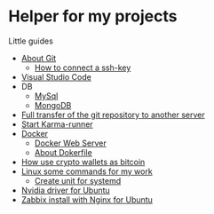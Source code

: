 # Helper for my projects

Little guides

* [About Git](https://github.com/RaymondProduction/helper/blob/master/manuals/git-ssh.md)
    * [How to connect a ssh-key](https://github.com/RaymondProduction/helper/blob/master/manuals/git-ssh.md)
* [Visual Studio Code](https://github.com/RaymondProduction/helper/blob/master/manuals/vsc.md)
* DB
    * [MySql](https://github.com/RaymondProduction/helper/blob/master/manuals/mysql.md)
    * [MongoDB](https://github.com/RaymondProduction/helper/blob/master/manuals/mongodb.md)
* [Full transfer of the git repository to another server](https://github.com/RaymondProduction/helper/blob/master/manuals/transfer.md)
* [Start Karma-runner](https://github.com/RaymondProduction/helper/blob/master/karma/README.md)
* [Docker](https://github.com/RaymondProduction/helper/blob/master/manuals/docker.md)
    * [Docker Web Server](https://github.com/RaymondProduction/helper/blob/master/manuals/docker-webserver.md)
    * [About Dokerfile](https://github.com/RaymondProduction/helper/blob/master/manuals/docker-about-dockerfile.md)
* [How use crypto wallets as bitcoin](https://github.com/RaymondProduction/helper/blob/master/manuals/crypto-wallets.md)
* [Linux some commands for my work](https://github.com/RaymondProduction/helper/blob/master/manuals/linux.md)
    * [Create unit for systemd](https://github.com/RaymondProduction/helper/blob/master/manuals/systemd.md)
* [Nvidia driver for Ubuntu](https://github.com/RaymondProduction/helper/blob/master/manuals/nvidia-install.md)
* [Zabbix install with Nginx for Ubuntu](https://github.com/RaymondProduction/helper/blob/master/manuals/zabbix-install.md)


